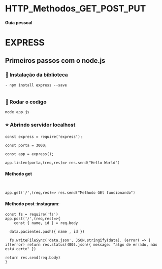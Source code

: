 # HTTP_Methodos_GET_POST_PUT
#### Guia pessoal
# EXPRESS

## Primeiros passos com o node.js

### :roller_coaster: Instalação da biblioteca
```
- npm install express --save


```
### :car: Rodar o codigo
```
node app.js
```

###	:star: Abrindo servidor localhost
```
const express = require('express');
```
```
const porta = 3000;
```
```
const app = express();
```
```
app.listen(porta,(req,res)=> res.send("Hello World")
```
#### Methodo get
```


app.get('/',(req,res)=> res.send("Methodo GEt funcionando")
```
#### Methodo post :instagram:
```
const fs = require('fs')
app.post('/',(req,res)=>{
	const { name, id } = req.body
  
  data.pacientes.push({ name , id })
  
  fs.writeFileSync('data.json', JSON.stringify(data), (error) => { if(error) return res.status(400).json({ message: "algo de errado, não está certo" })
  
return res.send(req.body)
} 
```
